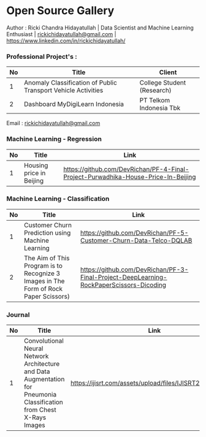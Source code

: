 # Open Source Gallery


Author : 
Ricki Chandra Hidayatullah | Data Scientist and Machine Learning Enthusiast | rickichidayatullah@gmail.com | https://www.linkedin.com/in/rickichidayatullah/


### Professional Project's : 

No | Title | Client | 
------|--------|---------------|
1| Anomaly Classification of Public Transport Vehicle Activities  | College Student (Research) |
2| Dashboard MyDigiLearn Indonesia  | PT Telkom Indonesia Tbk |





Email : rickichidayatullah@gmail.com



### Machine Learning - Regression 

No |  Title  | Link | 
------|--------|---------------|
1|Housing price in Beijing | https://github.com/DevRichan/PF-4-Final-Project-Purwadhika-House-Price-In-Beijing | 




### Machine Learning - Classification
No |  Title  | Link | 
------|--------|---------------|
1|Customer Churn Prediction using Machine Learning |https://github.com/DevRichan/PF-5-Customer-Churn-Data-Telco-DQLAB|
2|The Aim of This Program is to Recognize 3 Images in The Form of Rock Paper Scissors) |https://github.com/DevRichan/PF-3-Final-Project-DeepLearning-RockPaperScissors-Dicoding|



### Journal 
No |  Title  | Link |
------|--------|---------------|
1|Convolutional Neural Network Architecture and Data Augmentation for Pneumonia Classification from Chest X-Rays Images|https://ijisrt.com/assets/upload/files/IJISRT20FEB134.pdf|









